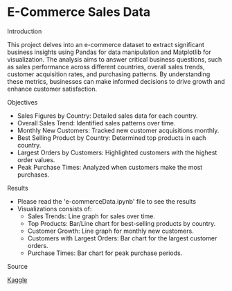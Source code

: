 # E-Commerce Sales Data

Introduction

This project delves into an e-commerce dataset to extract significant business insights using Pandas for data manipulation and Matplotlib for visualization. The analysis aims to answer critical business questions, such as sales performance across different countries, overall sales trends, customer acquisition rates, and purchasing patterns. By understanding these metrics, businesses can make informed decisions to drive growth and enhance customer satisfaction.

Objectives

- Sales Figures by Country: Detailed sales data for each country.
- Overall Sales Trend: Identified sales patterns over time.
- Monthly New Customers: Tracked new customer acquisitions monthly.
- Best Selling Product by Country: Determined top products in each country.
- Largest Orders by Customers: Highlighted customers with the highest order values.
- Peak Purchase Times: Analyzed when customers make the most purchases.

Results

- Please read the 'e-commerceData.ipynb' file to see the results
- Visualizations consists of: 
    - Sales Trends: Line graph for sales over time.
    - Top Products: Bar/Line chart for best-selling products by country.
    - Customer Growth: Line graph for monthly new customers.
    - Customers with Largest Orders: Bar chart for the largest customer orders.
    - Purchase Times: Bar chart for peak purchase periods.

Source

[Kaggle](https://www.kaggle.com/datasets/carrie1/ecommerce-data)
